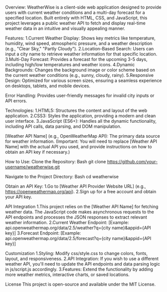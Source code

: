 Overview:
WeatherWise is a client-side web application designed to provide users with current weather conditions and a multi-day forecast for a specified location. Built entirely with HTML, CSS, and JavaScript, this project leverages a public weather API to fetch and display real-time weather data in an intuitive and visually appealing manner.

Features:
1.Current Weather Display: Shows key metrics like temperature, humidity, wind speed, atmospheric pressure, and a weather description (e.g., "Clear Sky," "Partly Cloudy").
2.Location-Based Search: Users can input a city name to retrieve weather information for that specific location.
3.Multi-Day Forecast: Provides a forecast for the upcoming 3-5 days, including high/low temperatures and weather icons.
4.Dynamic Backgrounds: Changes the background image or color scheme based on the current weather conditions (e.g., sunny, cloudy, rainy).
5.Responsive Design: Optimized for various screen sizes, ensuring a seamless experience on desktops, tablets, and mobile devices.

Error Handling: Provides user-friendly messages for invalid city inputs or API errors.

Technologies:
1.HTML5: Structures the content and layout of the web application.
2.CSS3: Styles the application, providing a modern and clean user interface.
3.JavaScript (ES6+): Handles all the dynamic functionality, including API calls, data parsing, and DOM manipulation.

[Weather API Name] (e.g., OpenWeatherMap API): The primary data source for weather information. (Important: You will need to replace [Weather API Name] with the actual API you used, and provide instructions on how to obtain an API key if necessary.)

How to Use:
Clone the Repository:
Bash
git clone https://github.com/your-username/weatherwise.git

Navigate to the Project Directory:
Bash
cd weatherwise

Obtain an API Key:
1.Go to [Weather API Provider Website URL] (e.g., https://openweathermap.org/api).
2.Sign up for a free account and obtain your API key.

API Integration
1.This project relies on the [Weather API Name] for fetching weather data. The JavaScript code makes asynchronous requests to the API endpoints and processes the JSON responses to extract relevant weather information.
2.Current Weather Endpoint: [Example: api.openweathermap.org/data/2.5/weather?q={city name}&appid={API key}]
3.Forecast Endpoint: [Example: api.openweathermap.org/data/2.5/forecast?q={city name}&appid={API key}]

Customization
1.Styling: Modify css/style.css to change colors, fonts, layout, and responsiveness.
2.API Integration: If you wish to use a different weather API, you'll need to update the API endpoints and data parsing logic in js/script.js accordingly.
3.Features: Extend the functionality by adding more weather metrics, interactive charts, or saved locations.

License
This project is open-source and available under the MIT License.
